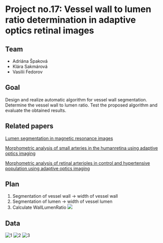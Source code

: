 # Project no.17: Vessel wall to lumen ratio determination in adaptive optics retinal images

## Team
- Adriána Špaková
- Klára Sakmárová
- Vasilii Fedorov

## Goal
Design and realize automatic algorithm for vessel wall segmentation. Determine the
vessel wall to lumen ratio. Test the proposed algorithm and evaluate the obtained
results.

## Related papers
[Lumen segmentation in magnetic resonance images](https://www.sciencedirect.com/science/article/pii/S0010482516302827)

[Morphometric analysis of small arteries in the humanretina using adaptive optics imaging](https://www.researchgate.net/publication/259651521_Morphometric_analysis_of_small_arteries_in_the_human_retina_using_adaptive_optics_imaging_Relationship_with_blood_pressure_and_focal_vascular_changes)

[Morphometric analysis of retinal arterioles in control and hypertensive population using adaptive optics imaging](https://www.ncbi.nlm.nih.gov/pmc/articles/PMC6786142/)

## Plan
1) Segmentation of vessel wall -> width of vessel wall
2) Segmentation of lumen -> width of vessel lumen
3) Calculate WallLumenRatio <img src="https://render.githubusercontent.com/render/math?math={\color{red}\WLR = \frac{\text{vessel wall width}}{\text{vessel lumen width}}}">

## Data
![1](https://user-images.githubusercontent.com/62359460/160247578-4879389b-c6ad-4024-9988-e435eb631c47.png)
![2](https://user-images.githubusercontent.com/62359460/160247579-81d062fc-979a-4de6-9cfe-855bbb4c389b.png)
![3](https://user-images.githubusercontent.com/62359460/160247580-2275af89-70f0-41dc-9bbd-cfcd78a06b88.png)

